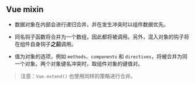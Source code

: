 ## Vue mixin

- 数据对象在内部会进行递归合并，并在发生冲突时以组件数据优先。

- 同名钩子函数将合并为一个数组，因此都将被调用。另外，混入对象的钩子将在组件自身钩子**之前**调用。

- 值为对象的选项，例如 `methods`、`components` 和 `directives`，将被合并为同一个对象。两个对象键名冲突时，取组件对象的键值对。

> 注意：`Vue.extend()` 也使用同样的策略进行合并。